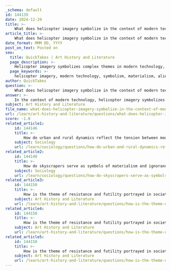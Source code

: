 ```yaml
---
_schema: default
id: 144139
date: 2024-12-29
title: >-
    What does helicopter imagery symbolize in the context of modern technology?
article_title: >-
    What does helicopter imagery symbolize in the context of modern technology?
date_format: MMM DD, YYYY
post_on_text: Posted on
seo:
  title: QuickTakes | Art History and Literature
  page_description: >-
    Helicopter imagery symbolizes complex themes in modern technology, critiquing materialism, alienation, and environmental impacts while reflecting on human interaction with technological advancements.
  page_keywords: >-
    helicopter imagery, modern technology, symbolism, materialism, alienation, human experience, technological progress, societal perceptions, environmental concerns, critique of civilization
author: QuickTakes
question: >-
    What does helicopter imagery symbolize in the context of modern technology?
answer: >-
    In the context of modern technology, helicopter imagery symbolizes several complex themes, particularly in relation to societal perceptions of technology, materialism, and the human experience.\n\n1. **Symbol of Modernity and Materialism**: Helicopters, as modern inventions, often represent the advancements of technology and the fascination society has with materialism. In the gathered information, the helicopter is compared to a "damaged insect," which suggests a critique of how society idolizes technological progress while simultaneously recognizing its flaws. This imagery reflects a sense of annoyance with the superficiality of modern life, where technology is seen as an inferior copy of nature, highlighting a disconnect between human experiences and the natural world.\n\n2. **Alienation and Passivity**: The description of the observer watching the helicopter from a hotel room indicates a sense of passivity and detachment. The observer is not actively participating in the scene but is instead a passive witness to the technological spectacle. This can symbolize the broader human experience in urban environments, where individuals may feel isolated and disconnected from their surroundings, despite being surrounded by advanced technology.\n\n3. **Critique of Civilization**: The helicopter imagery, alongside references to iconic structures like the Empire State Building, serves as a critique of modern civilization. While these buildings symbolize wealth and power, the poet's negative portrayal of the helicopter suggests a deeper commentary on the emptiness of such achievements. The juxtaposition of the helicopter with these symbols of civilization may imply that technological advancements do not necessarily lead to a more fulfilling or meaningful existence.\n\n4. **Environmental Concerns**: The "damaged" connotation associated with the helicopter can also reflect concerns about the environmental impact of modern technology. It suggests that while technology can provide convenience and efficiency, it may also contribute to degradation and a sense of loss regarding the natural world.\n\nIn summary, helicopter imagery in the context of modern technology symbolizes the complexities of human interaction with technological advancements, critiquing materialism, alienation, and the environmental consequences of progress. It serves as a reminder of the need to reflect on the implications of our technological pursuits and their impact on society and the environment.
subject: Art History and Literature
file_name: what-does-helicopter-imagery-symbolize-in-the-context-of-modern-technology.md
url: /learn/art-history-and-literature/questions/what-does-helicopter-imagery-symbolize-in-the-context-of-modern-technology
score: -1.0
related_article1:
    id: 144146
    title: >-
        How do urban and rural dynamics reflect the tension between modern and natural landscapes?
    subject: Sociology
    url: /learn/sociology/questions/how-do-urban-and-rural-dynamics-reflect-the-tension-between-modern-and-natural-landscapes
related_article2:
    id: 144140
    title: >-
        How do skyscrapers serve as symbols of materialism and ignorance in modern society?
    subject: Sociology
    url: /learn/sociology/questions/how-do-skyscrapers-serve-as-symbols-of-materialism-and-ignorance-in-modern-society
related_article3:
    id: 144150
    title: >-
        How is the theme of resistance and futility portrayed in societal decay narratives?
    subject: Art History and Literature
    url: /learn/art-history-and-literature/questions/how-is-the-theme-of-resistance-and-futility-portrayed-in-societal-decay-narratives
related_article4:
    id: 144150
    title: >-
        How is the theme of resistance and futility portrayed in societal decay narratives?
    subject: Art History and Literature
    url: /learn/art-history-and-literature/questions/how-is-the-theme-of-resistance-and-futility-portrayed-in-societal-decay-narratives
related_article5:
    id: 144150
    title: >-
        How is the theme of resistance and futility portrayed in societal decay narratives?
    subject: Art History and Literature
    url: /learn/art-history-and-literature/questions/how-is-the-theme-of-resistance-and-futility-portrayed-in-societal-decay-narratives
---
```


&nbsp;